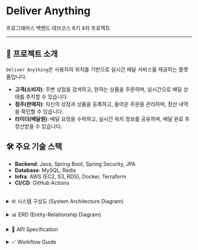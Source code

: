 # Deliver Anything

프로그래머스 백엔드 데브코스 6기 4차 프로젝트

---

## 🌟 프로젝트 소개

`Deliver Anything`은 사용자의 위치를 기반으로 실시간 배달 서비스를 제공하는 플랫폼입니다.

- **고객(소비자)**: 주변 상점을 검색하고, 원하는 상품을 주문하며, 실시간으로 배달 상태를 추적할 수 있습니다.
- **점주(판매자)**: 자신의 상점과 상품을 등록하고, 들어온 주문을 관리하며, 정산 내역을 확인할 수 있습니다.
- **라이더(배달원)**: 배달 요청을 수락하고, 실시간 위치 정보를 공유하며, 배달 완료 후 정산받을 수 있습니다.

## 🛠️ 주요 기술 스택

- **Backend**: Java, Spring Boot, Spring Security, JPA
- **Database**: MySQL, Redis
- **Infra**: AWS (EC2, S3, RDS), Docker, Terraform
- **CI/CD**: GitHub Actions

<br>

<details>
<summary>🌐 시스템 구성도 (System Architecture Diagram)</summary>

```mermaid
graph TD
    A[Client App] --> B(API Gateway / Load Balancer)
    B --> C(Backend Application - Spring Boot)

    subgraph Backend Services
        direction LR
        C --> D(Auth)
        C --> E(User)
        C --> F(Store)
        C --> G(Product)
        C --> H(Order)
        C --> I(Payment)
        C --> J(Delivery)
        C --> K(Review)
        C --> L(Notification)
        C --> M(Search)
        C --> N(Settlement)
    end

    subgraph Data Stores
        direction LR
        C --> O[(MySQL)]
        C --> P[(Redis)]
        C --> Q[(Elasticsearch)]
    end

    subgraph External Integrations
        direction LR
        C --> R{{AWS S3}}
        C --> S{{SMS Gateway}}
        C --> T{{Payment Gateway}}
    end

    subgraph Infrastructure & CI/CD
        direction LR
        U[GitHub Actions] --> V[Docker]
        U --> W[Terraform]
        V --> Cloud[Cloud Environment]
        W --> Cloud
        Cloud --> C
    end

    %% --- Styles ---
    style A fill:#5DADE2,stroke:#1B4F72,stroke-width:2px,color:#fff
    style B fill:#3498DB,stroke:#1B4F72,stroke-width:2px,color:#fff
    style C fill:#2E86C1,stroke:#1B2631,stroke-width:2px,color:#fff

    %% Backend microservices
    style D fill:#A569BD,stroke:#4A235A,stroke-width:1.5px,color:#fff
    style E fill:#A569BD,stroke:#4A235A,stroke-width:1.5px,color:#fff
    style F fill:#48C9B0,stroke:#0E6251,stroke-width:1.5px,color:#fff
    style G fill:#48C9B0,stroke:#0E6251,stroke-width:1.5px,color:#fff
    style H fill:#45B39D,stroke:#0E6655,stroke-width:1.5px,color:#fff
    style I fill:#45B39D,stroke:#0E6655,stroke-width:1.5px,color:#fff
    style J fill:#52BE80,stroke:#145A32,stroke-width:1.5px,color:#fff
    style K fill:#52BE80,stroke:#145A32,stroke-width:1.5px,color:#fff
    style L fill:#58D68D,stroke:#1D8348,stroke-width:1.5px,color:#fff
    style M fill:#5DADE2,stroke:#1B4F72,stroke-width:1.5px,color:#fff
    style N fill:#5DADE2,stroke:#1B4F72,stroke-width:1.5px,color:#fff

    %% Data stores
    style O fill:#F5B041,stroke:#7E5109,stroke-width:2px,color:#000
    style P fill:#F8C471,stroke:#7E5109,stroke-width:2px,color:#000
    style Q fill:#FAD7A0,stroke:#7E5109,stroke-width:2px,color:#000

    %% External integrations
    style R fill:#82E0AA,stroke:#1E8449,stroke-width:2px,color:#000
    style S fill:#7DCEA0,stroke:#1E8449,stroke-width:2px,color:#000
    style T fill:#73C6B6,stroke:#117864,stroke-width:2px,color:#000

    %% Infra & CI/CD
    style U fill:#D2B4DE,stroke:#512E5F,stroke-width:2px,color:#000
    style V fill:#BB8FCE,stroke:#512E5F,stroke-width:2px,color:#000
    style W fill:#C39BD3,stroke:#512E5F,stroke-width:2px,color:#000
    style Cloud fill:#D5DBDB,stroke:#424949,stroke-width:2px,color:#000
```

### 🌐 시스템 구성도 상세 설명

`Deliver Anything` 프로젝트는 확장성과 안정성을 고려한 마이크로서비스 지향 아키텍처로 설계되었습니다. 주요 구성 요소는 다음과 같습니다.

1.  **클라이언트 (Client App)**
    *   사용자가 서비스를 이용하는 웹 또는 모바일 애플리케이션입니다.

2.  **API Gateway / Load Balancer**
    *   클라이언트의 모든 요청을 받아 백엔드 애플리케이션으로 라우팅하고 부하를 분산합니다. Nginx 또는 Nginx Proxy Manager가 이 역할을 수행할 수 있습니다.

3.  **백엔드 애플리케이션 (Backend Application - Spring Boot)**
    *   Java와 Spring Boot 프레임워크로 개발된 핵심 애플리케이션입니다.
    *   **모듈형 모놀리식(Modular Monolith)** 형태로, 각 도메인(`Auth`, `Order`, `Delivery` 등)이 명확하게 분리되어 있습니다.
    *   **Spring Security**를 통해 사용자 인증 및 권한 부여를 처리합니다.
    *   **WebSocket**을 사용하여 실시간 배달 현황 추적 등 양방향 통신을 지원합니다.
    *   **Springdoc OpenAPI**를 통해 API 문서를 자동 생성하고 관리합니다.

    *   **Backend Services (주요 도메인)**
        *   **Auth (인증)**: 사용자 로그인, 회원가입, 토큰 관리 등 인증/인가를 담당합니다.
        *   **User (사용자)**: 사용자 프로필, 주소지 관리 등 사용자 정보를 관리합니다.
        *   **Store (상점)**: 상점 정보 등록 및 관리, 카테고리 등을 담당합니다.
        *   **Product (상품)**: 상품 정보, 재고 관리 등을 담당합니다.
        *   **Order (주문)**: 주문 생성, 상태 변경 등 주문 라이프사이클을 관리합니다.
        *   **Payment (결제)**: 외부 결제 게이트웨이 연동을 통해 결제를 처리합니다.
        *   **Delivery (배달)**: 배달 요청, 라이더 매칭, 실시간 위치 추적 등 배달 과정을 관리합니다.
        *   **Review (리뷰)**: 상점 및 라이더에 대한 리뷰를 관리합니다.
        *   **Notification (알림)**: 사용자에게 푸시 알림, SMS 등을 발송합니다.
        *   **Search (검색)**: 상품, 상점 등 서비스 내 검색 기능을 제공합니다.
        *   **Settlement (정산)**: 상점 및 라이더에 대한 정산 로직을 처리합니다.

4.  **데이터 저장소 (Data Stores)**
    *   **MySQL Database**: 주요 비즈니스 데이터(사용자, 주문, 상품 정보 등)를 저장하는 관계형 데이터베이스입니다. **JPA**와 **Querydsl**을 활용하여 데이터 접근을 효율화합니다.
    *   **Redis**: 캐싱, 사용자 세션 관리, 실시간 데이터 처리(예: 배달 위치 정보), Pub/Sub 메시징 등 고성능 데이터 처리에 사용됩니다.
    *   **Elasticsearch**: `Search Service`를 위해 사용되며, 상품 및 상점 검색 등 복잡하고 빠른 전문 검색 기능을 제공합니다.

5.  **외부 연동 서비스 (External Integrations)**
    *   **AWS S3**: 이미지, 동영상 등 대용량 미디어 파일을 저장하고 관리하는 데 사용되는 클라우드 스토리지 서비스입니다.
    *   **SMS Gateway**: 사용자에게 인증 코드, 리뷰 알림 등 SMS를 발송하기 위한 외부 SMS 발송 서비스와 연동됩니다.
    *   **Payment Gateway**: 결제 처리를 위해 외부 결제 서비스 제공업체(PG사)와 연동됩니다.

6.  **인프라 및 CI/CD (Infrastructure & CI/CD)**
    *   **Docker**: 백엔드 애플리케이션을 컨테이너화하여 환경 독립적인 배포를 가능하게 합니다.
    *   **Terraform**: 클라우드 인프라(AWS EC2, RDS 등)를 코드로 정의하고 관리(Infrastructure as Code)하여 자동화된 프로비저닝 및 배포를 지원합니다.
    *   **GitHub Actions**: 코드 변경 시 자동으로 빌드, 테스트, 배포를 수행하는 CI/CD 파이프라인을 구축하여 개발 효율성을 높입니다. `main` 브랜치 푸시 시 Docker 이미지 빌드 및 GHCR 푸시, AWS EC2 Blue/Green 배포가 자동화됩니다.
</details>

<br>

<details>
<summary>📊 ERD (Entity-Relationship Diagram)</summary>

```mermaid
erDiagram
    User {
        Long id PK
        String email
        String password
        String username
        String phoneNumber
        SocialProvider socialProvider
        String socialId
        Long currentActiveProfile_id FK
        Boolean isEmailVerified
        Boolean isEnabled
        Boolean isAdmin
        LocalDateTime lastLoginAt
    }

    Profile {
        Long id PK
        Long user_id FK
        ProfileType type
        Boolean isActive
    }

    CustomerProfile {
        Long id PK "Profile ID"
        Long defaultAddressId
        String customerPhoneNumber
        String nickname
        String profileImageUrl
    }

    RiderProfile {
        Long id PK "Profile ID"
        RiderToggleStatus toggleStatus
        String area
        String licenseNumber
        String bankName
        String bankAccountNumber
        String bankAccountHolderName
        String riderPhoneNumber
        String nickname
        String profileImageUrl
    }

    SellerProfile {
        Long id PK "Profile ID"
        String businessName
        String businessCertificateNumber
        String businessPhoneNumber
        String bankName
        String accountNumber
        String accountHolder
        String nickname
        String profileImageUrl
    }

    CustomerAddress {
        Long id PK
        Long customer_profile_id FK
        String addressName
        String address
        Point location
    }

    Store {
        Long id PK
        Long seller_profile_id FK
        Long store_category_id FK
        String imageUrl
        String name
        String description
        String roadAddr
        Point location
        StoreStatus status
    }

    StoreCategory {
        Long id PK
        String name
    }

    StoreBlocklist {
        Long id PK
        Long store_id FK
        Long customer_profile_id FK
    }

    Product {
        Long id PK
        Long store_id FK
        String name
        String description
        Integer price
        String imageUrl
    }

    Stock {
        Long id PK
        Long product_id FK
        Integer version
        Integer totalQuantity
        Integer heldQuantity
    }

    Order {
        Long id PK
        Long store_id FK
        Long cusotomer_id FK
        Long delivery_id FK
        OrderStatus status
        String merchantId
        String address
        Point destination
        Long totalPrice
    }

    OrderItem {
        Long id PK
        Long order_id FK
        Long product_id FK
        Integer price
        Integer quantity
    }

    Delivery {
        Long id PK
        Double expectedTime
        String requested
        DeliveryStatus status
        LocalDateTime startedAt
        LocalDateTime completedAt
        Integer charge
        Long store_id FK
        Long review_id FK
        Long rider_profile_id FK
        Long customer_profile_id FK
    }

    Review {
        Long id PK
        Integer rating
        String comment
        ReviewTargetType targetType
        Long targetId "FK to Store or RiderProfile"
        Long customer_profile_id FK
    }

    ReviewPhoto {
        Long id PK
        Long review_id FK
        String photoUrl
    }

    Payment {
        Long id PK
        String merchantUid "FK to Order"
        String paymentKey
        Long amount
        PaymentStatus status
    }

    Notification {
        Long id PK
        Long recipientId "Profile ID"
        NotificationType type
        String message
        String data
        Boolean isRead
    }

    VerificationToken {
        Long id PK
        String identifier
        String verificationCode
        VerificationType verificationType
        VerificationPurpose purpose
        LocalDateTime expireAt
        Boolean isUsed
    }

    SettlementBatch {
        Long id PK
        Long targetId
        Long targetTotalAmount
        Integer transactionCount
        Long totalPlatformFee
        Long settledAmount
        LocalDate settlementDate
    }

    SettlementDetail {
        Long id PK
        Long orderId
        Long targetId
        Long targetAmount
        Long platformFee
        SettlementStatus status
        Long batchId
    }

    User ||--o{ Profile : "has"
    User ||--|{ Profile : "current active"
    Profile ||--|{ CustomerProfile : "is a"
    Profile ||--|{ RiderProfile : "is a"
    Profile ||--|{ SellerProfile : "is a"

    CustomerProfile ||--o{ CustomerAddress : "has"
    CustomerProfile ||--o{ Order : "places"
    CustomerProfile ||--o{ Review : "writes"
    CustomerProfile ||--o{ StoreBlocklist : "blocks"
    CustomerProfile ||--o{ Delivery : "receives"

    RiderProfile ||--o{ Delivery : "delivers"

    SellerProfile ||--o{ Store : "owns"

    StoreCategory ||--o{ Store : "categorizes"
    Store ||--o{ Product : "sells"
    Store ||--o{ Order : "receives"
    Store ||--o{ Delivery : "requests"
    Store ||--o{ StoreBlocklist : "is blocked by"

    Product ||--|| Stock : "has"
    Product ||--o{ OrderItem : "is in"

    Order ||--o{ OrderItem : "contains"
    Order ||--|| Delivery : "has one"
    Order }o--|| Payment : "is paid by"

    Delivery ||--|| Review : "can have"

    Review ||--o{ ReviewPhoto : "has"
```

</details>

<br>

<details>
<summary>📄 API Specification</summary>

### Auth API
| Method | Endpoint | Description |
| :--- | :--- | :--- |
| `POST` | `/api/v1/auth/signup` | 회원가입 |
| `POST` | `/api/v1/auth/login` | 로그인 |
| `POST` | `/api/v1/auth/logout` | 단일 로그아웃 (현재 기기) |
| `POST` | `/api/v1/auth/logout/all` | 전체 로그아웃 (모든 기기) |
| `POST` | `/api/v1/auth/refresh` | 토큰 재발급 |

### Delivery API
| Method | Endpoint | Description |
| :--- | :--- | :--- |
| `PATCH` | `/api/v1/deliveries/status` | 라이더 토글 전환 |
| `POST` | `/api/v1/deliveries/area` | 배달 가능 지역 설정 |
| `PATCH` | `/api/v1/deliveries/{deliveryId}/delivery-status` | 배달 상태 변경 |
| `POST` | `/api/v1/deliveries/decision` | 라이더 배달 수락/거절 결정 |
| `GET` | `/api/v1/deliveries/today` | 오늘의 배달 내역 조회 |
| `GET` | `/api/v1/deliveries/in-progress` | 진행 중인 배달 조회 |
| `GET` | `/api/v1/deliveries/in-progress/{deliveryId}` | 진행 중인 배달 단건 상세 조회 |
| `GET` | `/api/v1/deliveries/total` | 총 배달 내역 요약 조회 + 배달 완료 리스트 조회 |

### Rider Location WebSocket API
| Type | Endpoint | Description |
| :--- | :--- | :--- |
| `@MessageMapping` | `/location` | 라이더 위치 정보 업데이트 (WebSocket) |

### Media API
| Method | Endpoint | Description |
| :--- | :--- | :--- |
| `POST` | `/api/v1/media/presigned-url` | 파일 업로드를 위한 Pre-signed URL 생성 |

### Notification API
| Method | Endpoint | Description |
| :--- | :--- | :--- |
| `GET` | `/api/v1/notifications/stream` | SSE 구독 |
| `GET` | `/api/v1/notifications` | 알림 목록 조회 |
| `POST` | `/api/v1/notifications/{id}/read` | 알림 읽음 처리 |
| `GET` | `/api/v1/notifications/unread-count` | 읽지 않은 알림 수 조회 |

### Customer Order API
| Method | Endpoint | Description |
| :--- | :--- | :--- |
| `POST` | `/api/v1/customer/orders` | 주문 생성 |
| `GET` | `/api/v1/customer/orders` | 주문 내역 조회 |
| `GET` | `/api/v1/customer/orders/{orderId}` | 주문 단일 조회 |
| `GET` | `/api/v1/customer/orders/in-progress` | 진행중인 주문 조회 |
| `GET` | `/api/v1/customer/orders/completed` | 배달 완료된 주문 조회 |
| `POST` | `/api/v1/customer/orders/{merchantUid}/pay` | 주문 결제 |
| `POST` | `/api/v1/customer/orders/{orderId}/cancel` | 주문 취소 |

### Store Order API
| Method | Endpoint | Description |
| :--- | :--- | :--- |
| `GET` | `/api/v1/stores/{storeId}/orders/history` | 주문 내역 조회 |
| `GET` | `/api/v1/stores/{storeId}/orders/pending` | 주문 수락 대기 목록 조회 |
| `GET` | `/api/v1/stores/{storeId}/orders/accepted` | 주문 현황 목록 조회 |
| `PATCH` | `/api/v1/stores/{storeId}/orders/{orderId}/accept` | 주문 수락 |
| `PATCH` | `/api/v1/stores/{storeId}/orders/{orderId}/reject` | 주문 거절 |

### Product API
| Method | Endpoint | Description |
| :--- | :--- | :--- |
| `POST` | `/api/v1/stores/{storeId}/products` | 상품 생성 |
| `GET` | `/api/v1/stores/{storeId}/products` | 상품 목록 조회 |
| `GET` | `/api/v1/stores/{storeId}/products/{productId}` | 상품 상세 조회 |
| `PUT` | `/api/v1/stores/{storeId}/products/{productId}` | 상품 정보 수정 |
| `DELETE` | `/api/v1/stores/{storeId}/products/{productId}` | 상품 삭제 |

### Review API
| Method | Endpoint | Description |
| :--- | :--- | :--- |
| `POST` | `/api/v1/reviews` | 리뷰 생성 |
| `DELETE` | `/api/v1/reviews/{reviewId}` | 리뷰 삭제 |
| `PATCH` | `/api/v1/reviews/{reviewId}` | 리뷰 수정 |
| `GET` | `/api/v1/reviews/{reviewId}` | 리뷰 조회 |
| `GET` | `/api/v1/me/reviews` | 내 리뷰 리스트 & 평점 조회 |
| `GET` | `/api/v1/stores/{storeId}/reviews` | 특정 상점 리뷰 리스트 & 평점 조회 |
| `POST` | `/api/v1/reviews/{reviewId}/like` | 리뷰 좋아요 등록 |
| `DELETE` | `/api/v1/reviews/{reviewId}/like` | 리뷰 좋아요 취소 |
| `GET` | `/api/v1/reviews/{reviewId}/likes` | 리뷰 좋아요 수 조회 |

### Store Search API
| Method | Endpoint | Description |
| :--- | :--- | :--- |
| `GET` | `/api/v1/search/stores` | 상점 검색 |

### Rider Settlement API
| Method | Endpoint | Description |
| :--- | :--- | :--- |
| `GET` | `/api/v1/rider/settlements/day` | 정산 일별 조회 |
| `GET` | `/api/v1/rider/settlements/week` | 정산 주간별 조회 |
| `GET` | `/api/v1/rider/settlements/month` | 정산 월별 조회 |
| `GET` | `/api/v1/rider/settlements/period` | 정산 기간 조회 |
| `GET` | `/api/v1/rider/settlements/summary` | 정산 요약 조회 |

### Store Settlement API
| Method | Endpoint | Description |
| :--- | :--- | :--- |
| `GET` | `/api/v1/store/settlements/{storeId}/day` | 정산 일별 조회 |
| `GET` | `/api/v1/store/settlements/{storeId}/week` | 정산 주간별 조회 |
| `GET` | `/api/v1/store/settlements/{storeId}/month` | 정산 월별 조회 |
| `GET` | `/api/v1/store/settlements/{storeId}/period` | 정산 기간 조회 |

### Store Category API
| Method | Endpoint | Description |
| :--- | :--- | :--- |
| `GET` | `/api/v1/store-categories` | 상점 카테고리 목록 조회 |

### Store API
| Method | Endpoint | Description |
| :--- | :--- | :--- |
| `POST` | `/api/v1/stores` | 상점 생성 |
| `GET` | `/api/v1/stores/{storeId}` | 상점 단건 조회 |
| `PUT` | `/api/v1/stores/{storeId}` | 상점 정보 수정 |
| `DELETE` | `/api/v1/stores/{storeId}` | 상점 삭제 |
| `POST` | `/api/v1/stores/{storeId}/toggle-status` | 상점 영업상태 변경 |

### Customer Profile API
| Method | Endpoint | Description |
| :--- | :--- | :--- |
| `GET` | `/api/v1/users/me/customer` | 내 고객 프로필 조회 |
| `PUT` | `/api/v1/users/me/customer` | 내 고객 프로필 수정 |
| `GET` | `/api/v1/users/me/customer/addresses` | 내 배송지 목록 조회 |
| `GET` | `/api/v1/users/me/customer/addresses/{addressId}` | 특정 배송지 조회 |
| `POST` | `/api/v1/users/me/customer/addresses` | 배송지 추가 |
| `PUT` | `/api/v1/users/me/customer/addresses/{addressId}` | 배송지 수정 |
| `DELETE` | `/api/v1/users/me/customer/addresses/{addressId}` | 배송지 삭제 |
| `PUT` | `/api/v1/users/me/customer/addresses/{addressId}/default` | 기본 배송지 설정 |
| `GET` | `/api/v1/users/me/customer/addresses/default` | 기본 배송지 조회 |

### Rider Profile API
| Method | Endpoint | Description |
| :--- | :--- | :--- |
| `GET` | `/api/v1/users/me/rider` | 내 배달원 프로필 조회 |
| `PUT` | `/api/v1/users/me/rider` | 내 배달원 프로필 수정 |
| `POST` | `/api/v1/users/me/rider/toggle` | 배달 상태 토글 |
| `PUT` | `/api/v1/users/me/rider/status` | 배달 상태 설정 |
| `GET` | `/api/v1/users/me/rider/available` | 배달 가능 여부 조회 |
| `PUT` | `/api/v1/users/me/rider/area` | 활동 지역 수정 |
| `GET` | `/api/v1/users/me/rider/area` | 활동 지역 조회 |
| `PUT` | `/api/v1/users/me/rider/account-info` | 정산 계좌 정보 수정 |

### Seller Profile API
| Method | Endpoint | Description |
| :--- | :--- | :--- |
| `GET` | `/api/v1/users/me/seller` | 내 판매자 프로필 조회 |
| `PUT` | `/api/v1/users/me/seller` | 내 판매자 프로필 수정 |
| `PUT` | `/api/v1/users/me/seller/business-info` | 사업자 정보 수정 |
| `PUT` | `/api/v1/users/me/seller/account-info` | 정산 계좌 정보 수정 |

### User API
| Method | Endpoint | Description |
| :--- | :--- | :--- |
| `GET` | `/api/v1/users/me` | 내 정보 조회 |
| `PUT` | `/api/v1/users/me` | 내 정보 수정 |
| `PUT` | `/api/v1/users/me/password` | 비밀번호 변경 |
| `POST` | `/api/v1/users/me/profiles` | 프로필 생성 |
| `POST` | `/api/v1/users/me/profile/switch` | 프로필 전환 |
| `GET` | `/api/v1/users/me/profiles` | 사용 가능한 프로필 목록 조회 |

</details>

<br>

<details>
<summary>✅ Workflow Guide</summary>

## 1. Issue → Branch
- **이슈는 반드시 GitHub Project 보드에서 생성**
  - Projects → Buddy App → **New issue** 버튼 클릭
  - 이슈 템플릿(`Type`, `Scope`, `Summary`, `Details`)에 맞춰 작성
- 규칙에 맞는 이슈만 자동 브랜치 생성됨
- 브랜치 네이밍 규칙:
  ```
  {type}/{scope}/{issue_number}
  ```
  예) `feat/be/12`

### Type
- `feat` : 새로운 기능
- `fix` : 버그 수정
- `refactor` : 리팩터링
- `docs` : 문서 작업
- `chore` : 환경/설정/잡일
- `test` : 테스트 코드

### Scope
- `fe` : Frontend
- `be` : Backend
- `infra` : Infra / 배포 / 환경

---

## 2. Pull Request
- 브랜치 작업 완료 후 → **PR 생성**
- **PR 제목 자동 동기화**: 이슈 제목 + 번호  
  예)  
  ```
  feat(be): 로그인 API 추가 (#12)
  ```

### PR 병합 규칙
- `dev` 브랜치로 머지:  
  - 관련 이슈 자동 close  
  - 작업 브랜치 자동 삭제
- `main` 브랜치로 머지:  
  - 배포 파이프라인(CD) 실행

---

## 3. Branch Strategy
- `main` : 배포용 브랜치 (Release 태그, Docker 빌드/푸시, 배포 실행)  
- `dev` : 통합 개발 브랜치 (이슈별 브랜치가 합쳐지는 곳)  
- `feat/*`, `fix/*`, `refactor/*`, `docs/*`, `chore/*`, `test/*` :  
  → 이슈 단위 작업 브랜치 (머지 후 자동 삭제)

---

## 4. CI/CD
### CI (Backend CI)
- **트리거**: `dev`, `main` 브랜치에서 push & PR  
- **동작**:
  - Gradle 빌드 & 테스트 실행
  - Redis 컨테이너 서비스 지원
  - `.env` 파일 GitHub Secrets 기반 로드

### CD (Backend CD)
- **트리거**: `main` 브랜치 push  
- **동작**:
  - Git Tag + Release 생성
  - Docker 이미지 빌드 & GHCR Push
  - AWS EC2 Blue/Green 배포 (SSM SendCommand 이용)

---

## 5. Issue Template
- 하나의 공통 템플릿 제공
  - **Type** : feat / fix / refactor / docs / chore / test  
  - **Scope** : fe / be / infra  
  - **Summary** : 간단 요약 (브랜치명/PR 제목 반영)  
  - **Details** : 작업 설명 & 완료 기준

---

## ✅ Workflow 요약
1. **Issue 생성 (Projects 보드에서만)**  
2. 규칙에 맞으면 **브랜치 자동 생성**  
3. 작업 후 **PR 생성 → PR 제목 자동 동기화**  
4. **PR 병합**
   - `dev`: 이슈 닫기 + 브랜치 삭제  
   - `main`: CD 실행 (배포)  
5. **Release & 배포** → Docker + AWS EC2 Blue/Green

</details>
